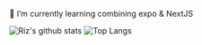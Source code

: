 🌱 I’m currently learning combining expo & NextJS

<!--
**rdok/rdok** is a ✨ _special_ ✨ repository because its `README.md` (this file) appears on your GitHub profile.

Here are some ideas to get you started:

- 🔭 I’m currently working on ...
- 🌱 I’m currently learning combining expo & NextJS
- 👯 I’m looking to collaborate on ...
- 🤔 I’m looking for help with ...
- 💬 Ask me about ...
- 📫 How to reach me: ...
- 😄 Pronouns: ...
- ⚡ Fun fact: ...
-->

![Riz's github stats](https://github-readme-stats.vercel.app/api?username=rdok&count_private=true&show_icons=true&theme=gruvbox) ![Top Langs](https://github-readme-stats.vercel.app/api/top-langs/?username=rdok&layout=compact&theme=gruvbox)
